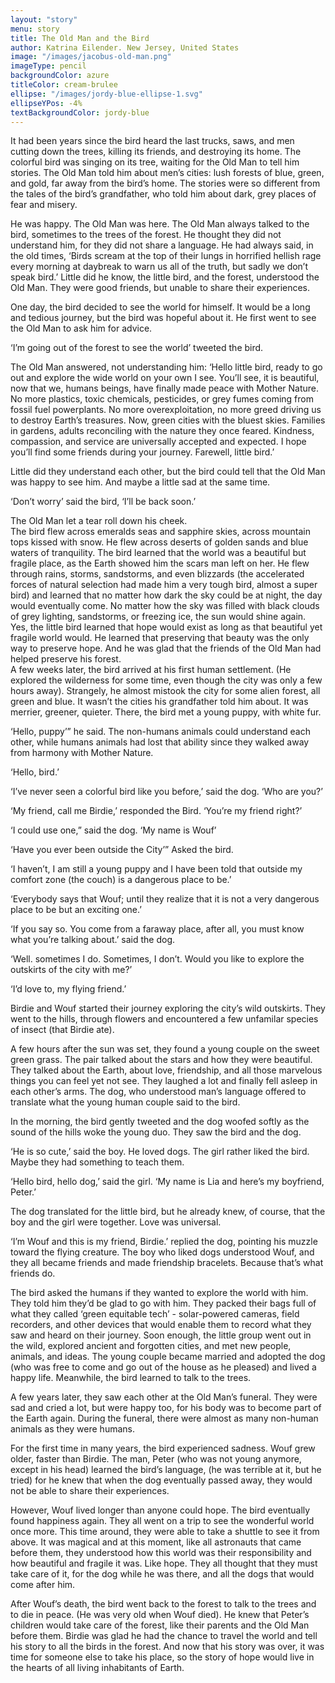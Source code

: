 ```yaml
---
layout: "story"
menu: story
title: The Old Man and the Bird
author: Katrina Eilender. New Jersey, United States
image: "/images/jacobus-old-man.png"
imageType: pencil
backgroundColor: azure
titleColor: cream-brulee
ellipse: "/images/jordy-blue-ellipse-1.svg"
ellipseYPos: -4%
textBackgroundColor: jordy-blue
---
```

It had been years since the bird heard the last trucks, saws, and men cutting down the trees,  killing its friends, and destroying its home. The colorful bird was singing on its tree, waiting for the Old Man to tell him stories. The Old Man told him about men’s cities: lush forests of blue, green, and gold, far away from the bird’s home. The stories were so different from the tales of the bird’s grandfather, who told him about dark, grey places of fear and misery.  


He was happy. The Old Man was here. The Old Man always talked to the bird,  sometimes to the trees of the forest. He thought they did not understand him, for they did not  share a language. He had always said, in the old times, ‘Birds scream at the top of their lungs in horrified hellish rage every morning at daybreak to warn us all of the truth, but sadly we don’t speak bird.’  Little did he know, the little bird, and the forest, understood the Old Man. They were good friends, but unable to share their experiences.

One day, the bird decided to see the world for himself. It would be a long and tedious  journey, but the bird was hopeful about it. He first went to see the Old Man to ask him for advice.

‘I’m going out of the forest to see the world’ tweeted the bird.

The Old Man answered, not understanding him: ‘Hello little bird, ready to go out and explore the wide world on your own I see. You’ll see, it is beautiful, now that we, humans beings, have finally made peace with Mother Nature. No more plastics, toxic chemicals, pesticides, or grey fumes coming from fossil fuel powerplants. No more overexploitation, no more greed driving us to destroy Earth’s treasures. Now, green cities with the bluest skies. Families in gardens, adults reconciling with the nature they once feared. Kindness, compassion, and service are  universally accepted and expected. I hope you’ll find some friends during your journey. Farewell, little bird.’

Little did they understand each other, but the bird could tell that the Old Man was happy to see him. And maybe a little sad at the same time.

‘Don’t worry’ said the bird, ‘I’ll be back soon.’

The Old Man let a tear roll down his cheek.  
The bird flew across emeralds seas and sapphire skies, across mountain tops kissed  with snow. He flew across deserts of golden sands and blue waters of tranquility. The bird  learned that the world was a beautiful but fragile place, as the Earth showed him the scars man left on her. He flew through rains, storms, sandstorms, and even blizzards (the accelerated forces of natural selection had made him a very tough bird, almost a super bird) and learned that no matter how dark the sky could be at night, the day would eventually come. No matter how the sky was filled with black clouds of grey lighting, sandstorms, or freezing ice, the sun would shine again. Yes, the little bird learned that hope would exist as long as that beautiful yet fragile world would. He learned that preserving that beauty was the only way to preserve hope. And he was glad that the friends of the Old Man had helped preserve his forest.  
A few weeks later, the bird arrived at his first human settlement. (He explored the wilderness for some time, even though the city was only a few hours away). Strangely, he almost mistook the city for some alien forest, all green and blue. It wasn’t the cities his grandfather told him about. It was merrier, greener, quieter. There, the bird met a young puppy, with white fur.

‘Hello, puppy’” he said. The non-humans animals could understand each other, while humans animals had lost that ability since they walked away from harmony with Mother  Nature.

‘Hello, bird.’

‘I’ve never seen a colorful bird like you before,’ said the dog. ‘Who are you?’

‘My friend, call me Birdie,’  responded the Bird. ‘You’re my friend right?’

‘I could use one,” said the dog. ‘My name is Wouf’

‘Have you ever been outside the City’” Asked the bird.

‘I haven’t, I am still a young puppy and I have been told that outside my comfort zone (the couch) is a dangerous place to be.’

‘Everybody says that Wouf; until they realize that it  is not a very dangerous place to be but an exciting one.’

‘If you say so. You come from a faraway place, after all, you must know what you’re talking about.’ said the dog.

‘Well. sometimes I do. Sometimes, I don’t. Would you like to explore the outskirts of the city with me?’

 ‘I’d love to, my flying friend.’  

 Birdie and Wouf started their journey exploring the city’s wild outskirts. They went to the hills, through flowers and encountered a few unfamilar species of insect (that Birdie ate).

A few hours after the sun was set, they found a young couple on the sweet green grass. The pair talked about the stars and how they were beautiful. They talked about the Earth, about love, friendship, and all those marvelous things you can feel yet not see. They laughed a lot and finally fell asleep in each other’s arms.  The dog, who understood man’s language offered to translate what the young human couple said to the bird.

In the morning, the bird gently tweeted and the dog woofed softly as the sound of the hills woke the young duo. They saw the bird and the dog.

‘He is so cute,’ said the boy. He loved dogs. The girl rather liked the bird. Maybe they had something to teach them.

‘Hello bird, hello dog,’ said the girl. ‘My name is Lia and here’s my boyfriend, Peter.’ 

The dog translated for the little bird, but he already knew, of course, that the boy and the girl were together. Love was universal.

‘I’m Wouf and this is my friend, Birdie.’ replied the dog, pointing his muzzle toward the flying creature. The boy who liked dogs understood Wouf, and they all became friends and made friendship bracelets. Because that’s what friends do.

The bird asked the humans if they wanted to explore the world with him. They told him they’d be glad to go with him. They packed their bags full of what they called ‘green equitable tech’ - solar-powered cameras, field recorders, and other devices that would enable them to record what they saw and heard on their journey. Soon enough, the little group went out in the wild, explored ancient and forgotten cities, and met new people, animals, and ideas. The young couple became married and adopted the dog (who was free to come and go out of the house as he pleased) and lived a happy life. Meanwhile, the bird learned to talk to the trees.

A few years later, they saw each other at the  Old Man’s funeral. They were sad and cried a lot, but were happy too, for his body was to become part of the Earth again. During the funeral, there were almost as many non-human animals as they were humans.

For the first time in many years, the bird experienced sadness. Wouf grew older, faster than Birdie. The man, Peter (who was not young anymore, except in his head) learned the bird’s language, (he was terrible at it, but he tried) for he knew that when the dog eventually passed away, they would not be able to share their experiences.

However, Wouf lived longer than anyone could hope.  The bird eventually found happiness again. They all went on a trip to see the wonderful world once more. This time around, they were able to take a shuttle to see it from above. It was magical and at this moment, like all astronauts that came before them, they understood how this world was their responsibility and how beautiful and fragile it was. Like hope. They all thought that they must take care of it, for the dog while he was there, and all the dogs that would come after him. 

After Wouf’s death, the bird went back to the forest to talk to the trees and to die in peace. (He was very old when Wouf died). He knew that Peter’s children would take care of the forest,  like their parents and the Old Man before them. Birdie was glad he had the chance to travel the world and tell his story to all the birds in the forest. And now that his story was over, it was time for someone else to take his place, so the story of hope would live in the hearts of all living inhabitants of Earth.
